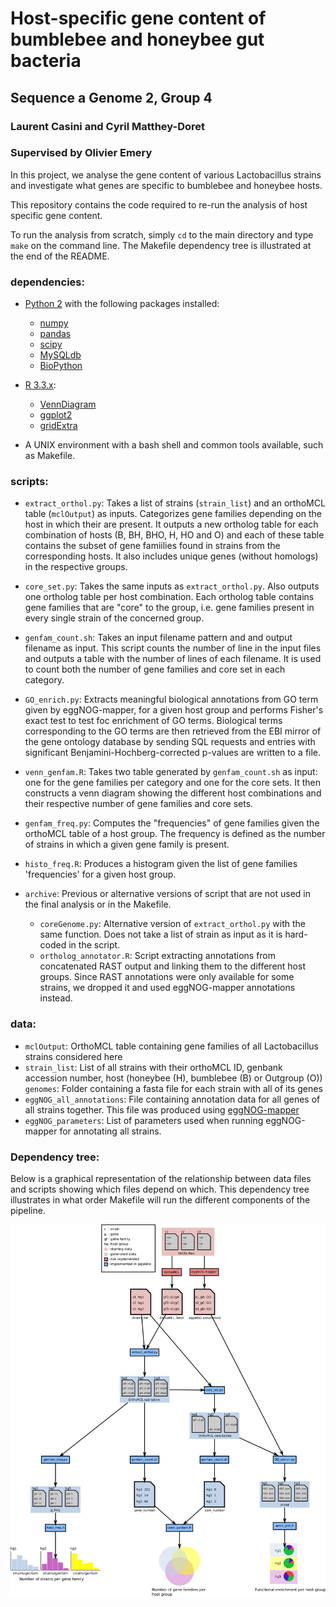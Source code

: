 
# Host-specific gene content of bumblebee and honeybee gut bacteria
## Sequence a Genome 2, Group 4
### Laurent Casini and Cyril Matthey-Doret
### Supervised by Olivier Emery

In this project, we analyse the gene content of various Lactobacillus strains and investigate what genes are specific to bumblebee and honeybee hosts.

This repository contains the code required to re-run the analysis of host specific gene content.

To run the analysis from scratch, simply ```cd``` to the main directory and type `make` on the command line. The Makefile dependency tree is illustrated at the end of the README.

### dependencies:
* [Python 2](https://www.python.org/) with the following packages installed:
  + [numpy](http://www.numpy.org/)
  + [pandas](http://pandas.pydata.org/pandas-docs/stable/index.html)
  + [scipy](https://www.scipy.org/install.html)
  + [MySQLdb](http://mysql-python.sourceforge.net/MySQLdb.html)
  + [BioPython](http://biopython.org/)

* [R 3.3.x](https://www.r-project.org/):
  + [VennDiagram](https://cran.r-project.org/web/packages/VennDiagram/index.html)
  + [ggplot2](http://ggplot2.org/)
  + [gridExtra](https://cran.r-project.org/web/packages/gridExtra/index.html)

* A UNIX environment with a bash shell and common tools available, such as Makefile.

### scripts:
* `extract_orthol.py`: Takes a list of strains (`strain_list`) and an orthoMCL table (`mclOutput`) as inputs. Categorizes gene families depending on the host in which their are present. It outputs a new ortholog table for each combination of hosts (B, BH, BHO, H, HO and O) and each of these table contains the subset of gene famiilies found in strains from the corresponding hosts. It also includes unique genes (without homologs) in the respective groups.

* `core_set.py`: Takes the same inputs as `extract_orthol.py`. Also outputs one ortholog table per host combination. Each ortholog table contains gene families that are "core" to the group, i.e. gene families present in every single strain of the concerned group.

* `genfam_count.sh`: Takes an input filename pattern and and output filename as input. This script counts the number of line in the input files and outputs a table with the number of lines of each filename. It is used to count both the number of gene families and core set in each category.

* `GO_enrich.py`: Extracts meaningful biological annotations from GO term given by eggNOG-mapper, for a given host group and performs Fisher's exact test to test foc enrichment of GO terms. Biological terms corresponding to the GO terms are then retrieved from the EBI mirror of the gene ontology database by sending SQL requests and entries with significant Benjamini-Hochberg-corrected p-values are written to a file.

* `venn_genfam.R`: Takes two table generated by `genfam_count.sh` as input: one for the gene families per category and one for the core sets. It then constructs a venn diagram showing the different host combinations and their respective number of gene families and core sets.

* `genfam_freq.py`: Computes the "frequencies" of gene families given the orthoMCL table of a host group. The frequency is defined as the number of strains in which a given gene family is present.

* `histo_freq.R`: Produces a histogram given the list of gene families 'frequencies' for a given host group.

* `archive`: Previous or alternative versions of script that are not used in the final analysis or in the Makefile.
  + `coreGenome.py`: Alternative version of `extract_orthol.py` with the same function. Does not take a list of strain as input as it is hard-coded in the script.
  + `ortholog_annotator.R`: Script extracting annotations from concatenated RAST output and linking them to the different host groups. Since RAST annotations were only available for some strains, we dropped it and used eggNOG-mapper annotations instead.

### data:
* `mclOutput`: OrthoMCL table containing gene families of all Lactobacillus strains considered here
* `strain_list`: List of all strains with their orthoMCL ID, genbank accession number, host (honeybee (H), bumblebee (B) or Outgroup (O))
`genomes`: Folder containing a fasta file for each strain with all of its genes
* `eggNOG_all_annotations`: File containing annotation data for all genes of all strains together. This file was produced using [eggNOG-mapper](http://eggnogdb.embl.de/#/app/emapper)
* `eggNOG_parameters`: List of parameters used when running eggNOG-mapper for annotating all strains.

### Dependency tree:

Below is a graphical representation of the relationship between data files and scripts showing which files depend on which. This dependency tree illustrates in what order Makefile will run the different components of the pipeline.

![Makefile dependency tree](./dependency_tree.png)
